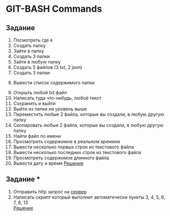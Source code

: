 # GIT-BASH Commands

## Задание

1) Посмотреть где я
2) Создать папку
3) Зайти в папку
4) Создать 3 папки
5) Зайти в любую папку
6) Создать 5 файлов (3 txt, 2 json)
7) Создать 3 папки
8. Вывести список содержимого папки
9) Открыть любой txt файл
10) Написать туда что-нибудь, любой текст
11) Сохранить и выйти
12) Выйти из папки на уровень выше
13) Переместить любые 2 файла, которые вы создали, в любую другую папку
14) Скопировать любые 2 файла, которые вы создали, в любую другую папку
15) Найти файл по имени
16) Просмотреть содержимое в реальном времени
17) Вывести несколько первых строк из текстового файла
18) Вывести несколько последних строк из текстового файла
19) Просмотреть содержимое длинного файла
20) Вывести дату и время
[Решение](https://github.com/nikita-ovg/GIT-BASH/blob/main/Task.txt)

## Задание *

1) Отправить http запрос на [сервер](http://162.55.220.72:5006/terminal-hw-request)
2) Написать скрипт который выполнит автоматически пункты 3, 4, 5, 6, 7, 8, 13   
[Решение](https://github.com/nikita-ovg/GIT-BASH/blob/main/Special%20task)
